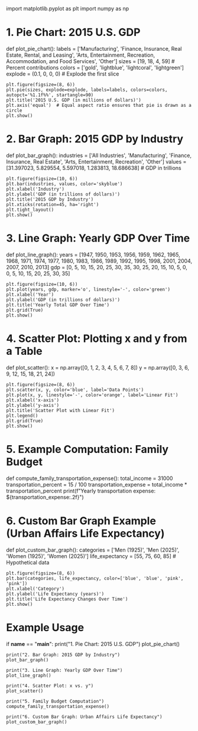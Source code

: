 import matplotlib.pyplot as plt
import numpy as np

# 1. Pie Chart: 2015 U.S. GDP
def plot_pie_chart():
    labels = ['Manufacturing', 'Finance, Insurance, Real Estate, Rental, and Leasing',
              'Arts, Entertainment, Recreation, Accommodation, and Food Services', 'Other']
    sizes = [19, 18, 4, 59]  # Percent contributions
    colors = ['gold', 'lightblue', 'lightcoral', 'lightgreen']
    explode = (0.1, 0, 0, 0)  # Explode the first slice

    plt.figure(figsize=(8, 6))
    plt.pie(sizes, explode=explode, labels=labels, colors=colors, autopct='%1.1f%%', startangle=90)
    plt.title('2015 U.S. GDP (in millions of dollars)')
    plt.axis('equal')  # Equal aspect ratio ensures that pie is drawn as a circle
    plt.show()

# 2. Bar Graph: 2015 GDP by Industry
def plot_bar_graph():
    industries = ['All Industries', 'Manufacturing', 'Finance, Insurance, Real Estate', 
                  'Arts, Entertainment, Recreation', 'Other']
    values = [31.397023, 5.829554, 5.597018, 1.283813, 18.686638]  # GDP in trillions

    plt.figure(figsize=(10, 6))
    plt.bar(industries, values, color='skyblue')
    plt.xlabel('Industry')
    plt.ylabel('GDP (in trillions of dollars)')
    plt.title('2015 GDP by Industry')
    plt.xticks(rotation=45, ha='right')
    plt.tight_layout()
    plt.show()

# 3. Line Graph: Yearly GDP Over Time
def plot_line_graph():
    years = [1947, 1950, 1953, 1956, 1959, 1962, 1965, 1968, 1971, 1974, 1977, 1980, 
             1983, 1986, 1989, 1992, 1995, 1998, 2001, 2004, 2007, 2010, 2013]
    gdp = [0, 5, 10, 15, 20, 25, 30, 35, 30, 25, 20, 15, 10, 5, 0, 0, 5, 10, 15, 20, 25, 30, 35]

    plt.figure(figsize=(10, 6))
    plt.plot(years, gdp, marker='o', linestyle='-', color='green')
    plt.xlabel('Year')
    plt.ylabel('GDP (in trillions of dollars)')
    plt.title('Yearly Total GDP Over Time')
    plt.grid(True)
    plt.show()

# 4. Scatter Plot: Plotting x and y from a Table
def plot_scatter():
    x = np.array([0, 1, 2, 3, 4, 5, 6, 7, 8])
    y = np.array([0, 3, 6, 9, 12, 15, 18, 21, 24])

    plt.figure(figsize=(8, 6))
    plt.scatter(x, y, color='blue', label='Data Points')
    plt.plot(x, y, linestyle='-', color='orange', label='Linear Fit')
    plt.xlabel('x-axis')
    plt.ylabel('y-axis')
    plt.title('Scatter Plot with Linear Fit')
    plt.legend()
    plt.grid(True)
    plt.show()

# 5. Example Computation: Family Budget
def compute_family_transportation_expense():
    total_income = 31000
    transportation_percent = 15 / 100
    transportation_expense = total_income * transportation_percent
    print(f"Yearly transportation expense: ${transportation_expense:.2f}")

# 6. Custom Bar Graph Example (Urban Affairs Life Expectancy)
def plot_custom_bar_graph():
    categories = ['Men (1925)', 'Men (2025)', 'Women (1925)', 'Women (2025)']
    life_expectancy = [55, 75, 60, 85]  # Hypothetical data

    plt.figure(figsize=(8, 6))
    plt.bar(categories, life_expectancy, color=['blue', 'blue', 'pink', 'pink'])
    plt.xlabel('Category')
    plt.ylabel('Life Expectancy (years)')
    plt.title('Life Expectancy Changes Over Time')
    plt.show()

# Example Usage
if __name__ == "__main__":
    print("1. Pie Chart: 2015 U.S. GDP")
    plot_pie_chart()

    print("2. Bar Graph: 2015 GDP by Industry")
    plot_bar_graph()

    print("3. Line Graph: Yearly GDP Over Time")
    plot_line_graph()

    print("4. Scatter Plot: x vs. y")
    plot_scatter()

    print("5. Family Budget Computation")
    compute_family_transportation_expense()

    print("6. Custom Bar Graph: Urban Affairs Life Expectancy")
    plot_custom_bar_graph()
